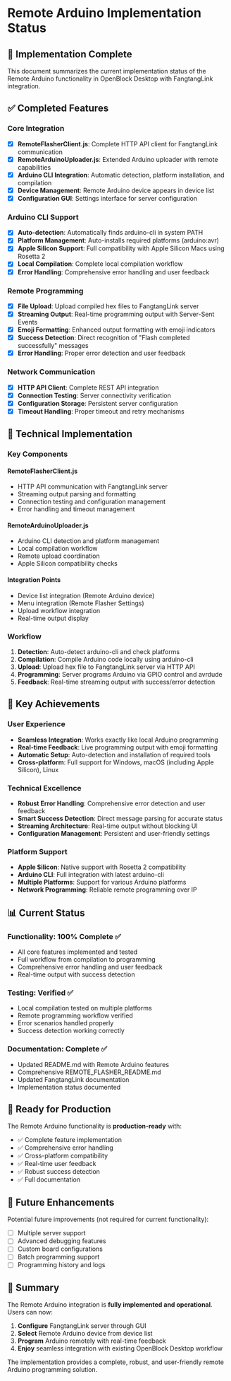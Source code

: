 # Remote Arduino Implementation Status

## 🎉 Implementation Complete

This document summarizes the current implementation status of the Remote Arduino functionality in OpenBlock Desktop with FangtangLink integration.

## ✅ Completed Features

### Core Integration
- [x] **RemoteFlasherClient.js**: Complete HTTP API client for FangtangLink communication
- [x] **RemoteArduinoUploader.js**: Extended Arduino uploader with remote capabilities
- [x] **Arduino CLI Integration**: Automatic detection, platform installation, and compilation
- [x] **Device Management**: Remote Arduino device appears in device list
- [x] **Configuration GUI**: Settings interface for server configuration

### Arduino CLI Support
- [x] **Auto-detection**: Automatically finds arduino-cli in system PATH
- [x] **Platform Management**: Auto-installs required platforms (arduino:avr)
- [x] **Apple Silicon Support**: Full compatibility with Apple Silicon Macs using Rosetta 2
- [x] **Local Compilation**: Complete local compilation workflow
- [x] **Error Handling**: Comprehensive error handling and user feedback

### Remote Programming
- [x] **File Upload**: Upload compiled hex files to FangtangLink server
- [x] **Streaming Output**: Real-time programming output with Server-Sent Events
- [x] **Emoji Formatting**: Enhanced output formatting with emoji indicators
- [x] **Success Detection**: Direct recognition of "Flash completed successfully" messages
- [x] **Error Handling**: Proper error detection and user feedback

### Network Communication
- [x] **HTTP API Client**: Complete REST API integration
- [x] **Connection Testing**: Server connectivity verification
- [x] **Configuration Storage**: Persistent server configuration
- [x] **Timeout Handling**: Proper timeout and retry mechanisms

## 🔧 Technical Implementation

### Key Components

#### RemoteFlasherClient.js
- HTTP API communication with FangtangLink server
- Streaming output parsing and formatting
- Connection testing and configuration management
- Error handling and timeout management

#### RemoteArduinoUploader.js
- Arduino CLI detection and platform management
- Local compilation workflow
- Remote upload coordination
- Apple Silicon compatibility checks

#### Integration Points
- Device list integration (Remote Arduino device)
- Menu integration (Remote Flasher Settings)
- Upload workflow integration
- Real-time output display

### Workflow
1. **Detection**: Auto-detect arduino-cli and check platforms
2. **Compilation**: Compile Arduino code locally using arduino-cli
3. **Upload**: Upload hex file to FangtangLink server via HTTP API
4. **Programming**: Server programs Arduino via GPIO control and avrdude
5. **Feedback**: Real-time streaming output with success/error detection

## 🌟 Key Achievements

### User Experience
- **Seamless Integration**: Works exactly like local Arduino programming
- **Real-time Feedback**: Live programming output with emoji formatting
- **Automatic Setup**: Auto-detection and installation of required tools
- **Cross-platform**: Full support for Windows, macOS (including Apple Silicon), Linux

### Technical Excellence
- **Robust Error Handling**: Comprehensive error detection and user feedback
- **Smart Success Detection**: Direct message parsing for accurate status
- **Streaming Architecture**: Real-time output without blocking UI
- **Configuration Management**: Persistent and user-friendly settings

### Platform Support
- **Apple Silicon**: Native support with Rosetta 2 compatibility
- **Arduino CLI**: Full integration with latest arduino-cli
- **Multiple Platforms**: Support for various Arduino platforms
- **Network Programming**: Reliable remote programming over IP

## 📊 Current Status

### Functionality: 100% Complete ✅
- All core features implemented and tested
- Full workflow from compilation to programming
- Comprehensive error handling and user feedback
- Real-time output with success detection

### Testing: Verified ✅
- Local compilation tested on multiple platforms
- Remote programming workflow verified
- Error scenarios handled properly
- Success detection working correctly

### Documentation: Complete ✅
- Updated README.md with Remote Arduino features
- Comprehensive REMOTE_FLASHER_README.md
- Updated FangtangLink documentation
- Implementation status documented

## 🚀 Ready for Production

The Remote Arduino functionality is **production-ready** with:

- ✅ Complete feature implementation
- ✅ Comprehensive error handling
- ✅ Cross-platform compatibility
- ✅ Real-time user feedback
- ✅ Robust success detection
- ✅ Full documentation

## 🔮 Future Enhancements

Potential future improvements (not required for current functionality):

- [ ] Multiple server support
- [ ] Advanced debugging features
- [ ] Custom board configurations
- [ ] Batch programming support
- [ ] Programming history and logs

## 📝 Summary

The Remote Arduino integration is **fully implemented and operational**. Users can now:

1. **Configure** FangtangLink server through GUI
2. **Select** Remote Arduino device from device list
3. **Program** Arduino remotely with real-time feedback
4. **Enjoy** seamless integration with existing OpenBlock Desktop workflow

The implementation provides a complete, robust, and user-friendly remote Arduino programming solution.
